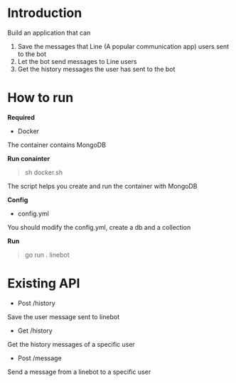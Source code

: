 # Introduction
Build an application that can
1. Save the messages that Line (A popular communication app) users sent to the bot
2. Let the bot send messages to Line users
3. Get the history messages the user has sent to the bot   


#  How to run
**Required**
- Docker

The container contains MongoDB

**Run conainter**
> sh docker.sh

The script helps you create and run the container with MongoDB

**Config**
- config.yml

You should modify the config.yml, create a db and a collection

**Run**
> go run . linebot

# Existing API
- Post /history

Save the user message sent to linebot
- Get /history

Get the history messages of a specific user
- Post /message

Send a message from a linebot to a specific user
